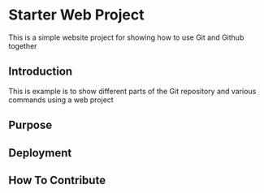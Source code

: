 # Starter Web Project

This is a simple website project for 
showing how to use Git and Github together

## Introduction

This is example is to show different parts
of the Git repository and various commands
using a web project

## Purpose

## Deployment

## How To Contribute